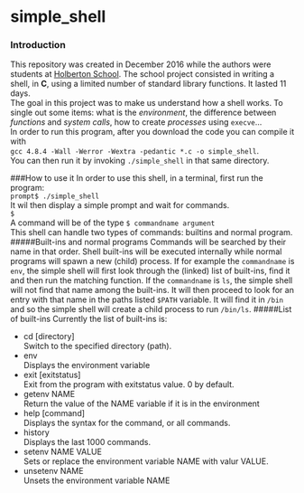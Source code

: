 # simple_shell

### Introduction
This repository was created in December 2016 while the authors were students at [Holberton School](https://www.holbertonschool.com/). The school project consisted in writing a shell, in **C**, using a limited number of standard library functions. It lasted 11 days.  
The goal in this project was to make us understand how a shell works. To single out some items: what is the *environment*, the difference between *functions* and *system calls*, how to create *processes* using `execve`...  
In order to run this program, after you download the code you can compile it with  
`gcc 4.8.4 -Wall -Werror -Wextra -pedantic *.c -o simple_shell`.  
You can then run it by invoking `./simple_shell` in that same directory.  

###How to use it
In order to use this shell, in a terminal, first run the program:    
`prompt$ ./simple_shell`  
It wil then display a simple prompt and wait for commands.  
`$ `   
A command will be of the type `$ commandname argument`  
This shell can handle two types of commands: builtins and normal program.
#####Built-ins and normal programs
Commands will be searched by their name in that order. Shell built-ins will be executed internally while normal programs will spawn a new (child) process.
If for example the `commandname` is `env`, the simple shell will first look through the (linked) list of built-ins, find it and then run the matching function. If the `commandname` is `ls`, the simple shell will not find that name among the built-ins. It will then proceed to look for an entry with that name in the paths listed `$PATH` variable. It will find it in `/bin` and so the simple shell will create a child process to run `/bin/ls`.
#####List of built-ins
Currently the list of built-ins is:  
* cd [directory]  
Switch to the specified directory (path).
* env  
Displays the environment variable
* exit [exitstatus]  
Exit from the program with exitstatus value. 0 by default.
* getenv NAME  
Return the value of the NAME variable if it is in the environment
* help [command]  
Displays the syntax for the command, or all commands.  
* history  
Displays the last 1000 commands.  
* setenv NAME VALUE  
Sets or replace the environment variable NAME with valur VALUE.  
* unsetenv NAME  
Unsets the environment variable NAME  


